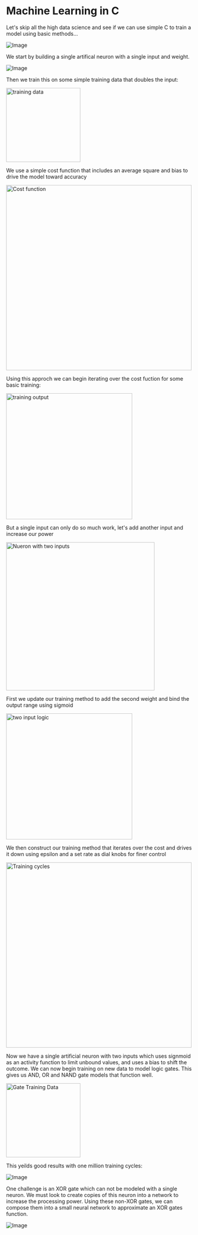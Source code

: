 
# Machine Learning in C

Let's skip all the high data science and see if we can use simple C to train a model using basic methods...

![Image](imgs/artifical_neuron.png)

We start by building a single artifical neuron with a single input and weight.

![Image](imgs/single_input.png)

Then we train this on some simple training data that doubles the input:

<img src="imgs/double.png" alt="training data" style="width:200px;">

We use a simple cost function that includes an average square and bias to drive the model toward accuracy

<img src="imgs/cost_function.png" alt="Cost function" style="width:500px;">


Using this approch we can begin iterating over the cost fuction for some basic training:

<img src="imgs/double_outcome.png" alt="training output" style="width:340px;">


But a single input can only do so much work, let's add another input and increase our power

<img src="imgs/two_inputs.png" alt="Nueron with two inputs" style="width:400px;">

First we update our training method to add the second weight and bind the output range using sigmoid

<img src="imgs/two_input_logic.png" alt="two input logic" style="width:340px;">




We then construct our training method that iterates over the cost and drives it down using epsilon and a set rate as dial knobs for finer control

<img src="imgs/training_cycles.png" alt="Training cycles" style="width:500px;">




Now we have a single artificial neuron with two inputs which uses signmoid as an activity function to limit unbound values, and uses a bias to shift the outcome. We can now begin training on new data to model logic gates. This gives us AND, OR and NAND gate models that function well. 

<img src="imgs/gate_training_data.png" alt="Gate Training Data" style="width:200px;">



This yeilds good results with one million training cycles:

![Image](imgs/img.png)


One challenge is an XOR gate which can not be modeled with a single neuron. We must look to create copies of this neuron into a network to increase the processing power. Using these non-XOR gates, we can compose them into a small neural network to approximate an XOR gates function.


![Image](imgs/neural_net.png)










